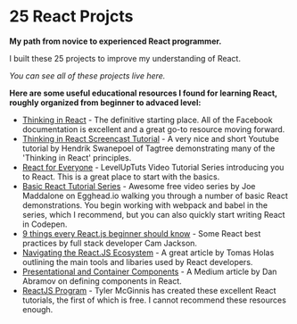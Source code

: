 # 25 React Projcts

**My path from novice to experienced React programmer.**

I built these 25 projects to improve my understanding of React.

*You can see all of these projects live here.*

**Here are some useful educational resources I found for learning React, roughly organized from beginner to advaced level:**

* [Thinking in React](https://facebook.github.io/react/docs/thinking-in-react.html) - The definitive starting place. All of the Facebook documentation is excellent and a great go-to resource moving forward.
* [Thinking in React Screencast Tutorial](https://www.youtube.com/watch?v=mFEoarLnnqM) - A very nice and short Youtube tutorial by Hendrik Swanepoel of Tagtree demonstrating many of the 'Thinking in React' principles.
* [React for Everyone](https://www.youtube.com/playlist?list=PLLnpHn493BHFfs3Uj5tvx17mXk4B4ws4p) - LevelUpTuts Video Tutorial Series introducing you to React. This is a great place to start with the basics.
* [Basic React Tutorial Series](https://egghead.io/courses/react-fundamentals) - Awesome free video series by Joe Maddalone on Egghead.io walking you through a number of basic React demonstrations. You begin working with webpack and babel in the series, which I recommend, but you can also quickly start writing React in Codepen.
* [9 things every React.js beginner should know](https://camjackson.net/post/9-things-every-reactjs-beginner-should-know) - Some React best practices by full stack developer Cam Jackson.
* [Navigating the React.JS Ecosystem](https://www.toptal.com/react/navigating-the-react-ecosystem) - A great article by Tomas Holas outlining the main tools and libaries used by React developers.
* [Presentational and Container Components](https://medium.com/@dan_abramov/smart-and-dumb-components-7ca2f9a7c7d0#.rit45x4yv) - A Medium article by Dan Abramov on defining components in React.
* [ReactJS Program](http://www.reactjsprogram.com/) - Tyler McGinnis has created these excellent React tutorials, the first of which is free. I cannot recommend these resources enough.
